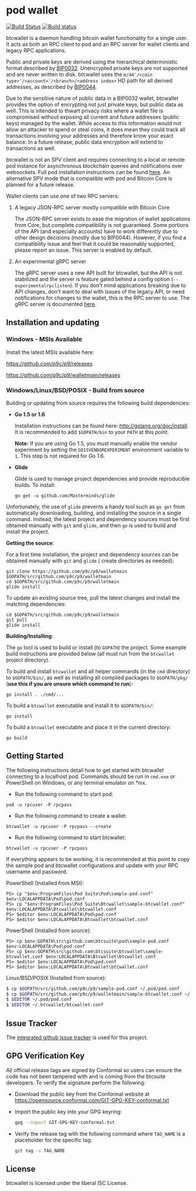 pod wallet
=========

[![Build Status](https://travis-ci.org/btcsuite/btcwallet.png?branch=master)](https://travis-ci.org/btcsuite/btcwallet)
[![Build status](https://ci.appveyor.com/api/projects/status/88nxvckdj8upqr36/branch/master?svg=true)](https://ci.appveyor.com/project/jrick/btcwallet/branch/master)

btcwallet is a daemon handling bitcoin wallet functionality for a single user.
It acts as both an RPC client to pod and an RPC server for wallet clients and
legacy RPC applications.

Public and private keys are derived using the hierarchical deterministic format
described by
[BIP0032](https://github.com/bitcoin/bips/blob/master/bip-0032.mediawiki).
Unencrypted private keys are not supported and are never written to disk.
btcwallet uses the
`m/44'/<coin type>'/<account>'/<branch>/<address index>`
HD path for all derived addresses, as described by
[BIP0044](https://github.com/bitcoin/bips/blob/master/bip-0044.mediawiki).

Due to the sensitive nature of public data in a BIP0032 wallet, btcwallet
provides the option of encrypting not just private keys, but public data as
well. This is intended to thwart privacy risks where a wallet file is
compromised without exposing all current and future addresses (public keys)
managed by the wallet. While access to this information would not allow an
attacker to spend or steal coins, it does mean they could track all transactions
involving your addresses and therefore know your exact balance. In a future
release, public data encryption will extend to transactions as well.

btcwallet is not an SPV client and requires connecting to a local or remote pod
instance for asynchronous blockchain queries and notifications over websockets.
Full pod installation instructions can be
found [here](https://github.com/parallelcointeam/parallelcoin). An alternative
SPV mode that is compatible with pod and Bitcoin Core is planned for a future
release.

Wallet clients can use one of two RPC servers:

1. A legacy JSON-RPC server mostly compatible with Bitcoin Core

   The JSON-RPC server exists to ease the migration of wallet applications from
   Core, but complete compatibility is not guaranteed. Some portions of the
   API (and especially accounts) have to work differently due to other design
   decisions (mostly due to BIP0044). However, if you find a compatibility issue
   and feel that it could be reasonably supported, please report an issue. This
   server is enabled by default.

2. An experimental gRPC server

   The gRPC server uses a new API built for btcwallet, but the API is not
   stabilized and the server is feature gated behind a config option
   (`--experimentalrpclisten`). If you don't mind applications breaking due to
   API changes, don't want to deal with issues of the legacy API, or need
   notifications for changes to the wallet, this is the RPC server to use. The
   gRPC server is documented [here](./rpc/documentation/README.md).

## Installation and updating

### Windows - MSIs Available

Install the latest MSIs available here:

https://github.com/p9c/p9/releases

https://github.com/p9c/p9/walletmain/releases

### Windows/Linux/BSD/POSIX - Build from source

Building or updating from source requires the following build dependencies:

- **Go 1.5 or 1.6**

  Installation instructions can be found here: http://golang.org/doc/install. It
  is recommended to add `$GOPATH/bin` to your `PATH` at this point.

  **Note:** If you are using Go 1.5, you must manually enable the vendor
  experiment by setting the `GO15VENDOREXPERIMENT` environment variable to
  `1`. This step is not required for Go 1.6.

- **Glide**

  Glide is used to manage project dependencies and provide reproducible builds.
  To install:

  `go get -u github.com/Masterminds/glide`

Unfortunately, the use of `glide` prevents a handy tool such as `go get` from
automatically downloading, building, and installing the source in a single
command. Instead, the latest project and dependency sources must be first
obtained manually with `git` and `glide`, and then `go` is used to build and
install the project.

**Getting the source**:

For a first time installation, the project and dependency sources can be
obtained manually with `git` and `glide` (
create directories as needed):

```
git clone https://github.com/p9c/p9/walletmain $GOPATH/src/github.com/p9c/p9/walletmain
cd $GOPATH/src/github.com/p9c/p9/walletmain
glide install
```

To update an existing source tree, pull the latest changes and install the
matching dependencies:

```
cd $GOPATH/src/github.com/p9c/p9/walletmain
git pull
glide install
```

**Building/Installing**:

The `go` tool is used to build or install (to `GOPATH`) the project. Some
example build instructions are provided below (all must run from the `btcwallet`
project directory).

To build and install `btcwallet` and all helper commands (in the `cmd`
directory) to `$GOPATH/bin/`, as well as installing all compiled packages to
`$GOPATH/pkg/` (**use this if you are unsure which command to run**):

```
go install . ./cmd/...
```

To build a `btcwallet` executable and install it to `$GOPATH/bin/`:

```
go install
```

To build a `btcwallet` executable and place it in the current directory:

```
go build
```

## Getting Started

The following instructions detail how to get started with btcwallet connecting
to a localhost pod. Commands should be run in `cmd.exe` or PowerShell on
Windows, or any terminal emulator on *nix.

- Run the following command to start pod:

```
pod -u rpcuser -P rpcpass
```

- Run the following command to create a wallet:

```
btcwallet -u rpcuser -P rpcpass --create
```

- Run the following command to start btcwallet:

```
btcwallet -u rpcuser -P rpcpass
```

If everything appears to be working, it is recommended at this point to copy the
sample pod and btcwallet configurations and update with your RPC username and
password.

PowerShell (Installed from MSI):

```
PS> cp "$env:ProgramFiles\Pod Suite\Pod\sample-pod.conf" $env:LOCALAPPDATA\Pod\pod.conf
PS> cp "$env:ProgramFiles\Pod Suite\Btcwallet\sample-btcwallet.conf" $env:LOCALAPPDATA\Btcwallet\btcwallet.conf
PS> $editor $env:LOCALAPPDATA\Pod\pod.conf
PS> $editor $env:LOCALAPPDATA\Btcwallet\btcwallet.conf
```

PowerShell (Installed from source):

```
PS> cp $env:GOPATH\src\github.com\btcsuite\pod\sample-pod.conf $env:LOCALAPPDATA\Pod\pod.conf
PS> cp $env:GOPATH\src\github.com\btcsuite\btcwallet\sample-btcwallet.conf $env:LOCALAPPDATA\Btcwallet\btcwallet.conf
PS> $editor $env:LOCALAPPDATA\Pod\pod.conf
PS> $editor $env:LOCALAPPDATA\Btcwallet\btcwallet.conf
```

Linux/BSD/POSIX (Installed from source):

```bash
$ cp $GOPATH/src/github.com/p9c/p9/sample-pod.conf ~/.pod/pod.conf
$ cp $GOPATH/src/github.com/p9c/p9/walletmain/sample-btcwallet.conf ~/.btcwallet/btcwallet.conf
$ $EDITOR ~/.pod/pod.conf
$ $EDITOR ~/.btcwallet/btcwallet.conf
```

## Issue Tracker

The [integrated github issue tracker](https://github.com/p9c/p9/walletmain/issues)
is used for this project.

## GPG Verification Key

All official release tags are signed by Conformal so users can ensure the code
has not been tampered with and is coming from the btcsuite developers. To verify
the signature perform the following:

- Download the public key from the Conformal website at
  https://opensource.conformal.com/GIT-GPG-KEY-conformal.txt

- Import the public key into your GPG keyring:
  ```bash
  gpg --import GIT-GPG-KEY-conformal.txt
  ```

- Verify the release tag with the following command where `TAG_NAME` is a
  placeholder for the specific tag:
  ```bash
  git tag -v TAG_NAME
  ```

## License

btcwallet is licensed under the liberal ISC License.

